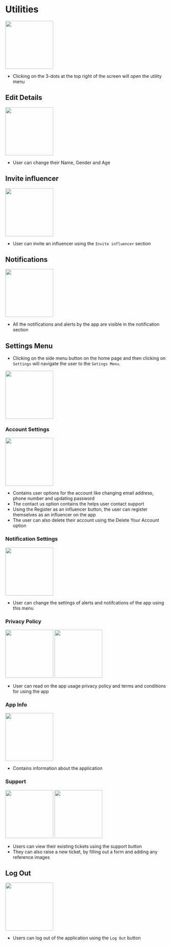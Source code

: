 # Utilities

<img src="side_menu.jpg" width=150 >

* Clicking on the 3-dots at the top right of the screen will open the utility menu

## Edit Details

<img src="edit details.png" width=150 >

* User can change their Name, Gender and Age

## Invite influencer

<img src="invite_influencer.jpg" width=150 >

* User can invite an influencer using the `Invite influencer` section

## Notifications

<img src="notifications.jpg" width=150 >

* All the notifications and alerts by the app are visible in the notification section



## Settings Menu

* Clicking on the side menu button on the home page and then clicking on `Settings` will navigate the user to the `Setings Menu`.

<img src="./setting_home.jpg" width=150 >


### Account Settings 
<img src="./account settings.jpg" width=150 >

* Contains user options for the account like changing email address, phone number and updating password
* The contact us option contains the helps user contact support
* Using the Register as an influencer button, the user can register themselves as an influencer on the app
* The user can also delete their account using the Delete Your Account option

### Notification Settings


<img src="./notification_settings.jpg" width=150 >


* User can change the settings of alerts and notifcations of the app using this menu



### Privacy Policy


<img src="privacy policy.jpg" width=150 >
<img src="tc.jpg" width=150 >


* User can read on the app usage privacy policy and terms and conditions for using the app


### App Info


<img src="./about_us.jpg" width=150 >


* Contains information about the application


### Support


<img src="./ticket_1.jpg" width=150 >
<img src="./ticket_2.jpg" width=150 >


* Users can view their existing tickets using the support button
* They can also raise a new ticket, by filling out a form and adding any reference images


## Log Out

<img src="side_menu.jpg" width=150 >

* Users can log out of the application using the `Log Out` button





